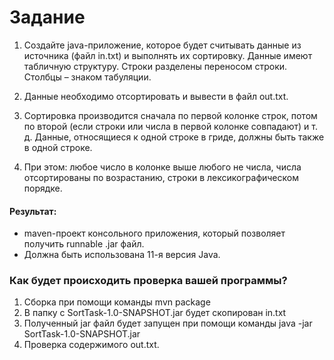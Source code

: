 # Задание
1. Создайте java-приложение, которое будет считывать данные из источника (файл in.txt) и выполнять их сортировку. Данные имеют табличную структуру. Строки разделены переносом строки. Столбцы – знаком табуляции.

2. Данные необходимо отсортировать и вывести в файл out.txt.

3. Сортировка производится сначала по первой колонке строк, потом по второй (если строки или числа в первой колонке совпадают) и т. д. Данные, относящиеся к одной строке в гриде, должны быть также в одной строке.

4. При этом: любое число в колонке выше любого не числа, числа отсортированы по возрастанию, строки в лексикографическом порядке.


#### Результат:
- maven-проект консольного приложения, который позволяет получить runnable .jar файл.  
- Должна быть использована 11-я версия Java.

### Как будет происходить проверка вашей программы?
1. Сборка при помощи команды mvn package  
2. В папку с SortTask-1.0-SNAPSHOT.jar будет скопирован in.txt  
3.	Полученный jar файл будет запущен при помощи команды java -jar SortTask-1.0-SNAPSHOT.jar  
4.	Проверка содержимого out.txt.





